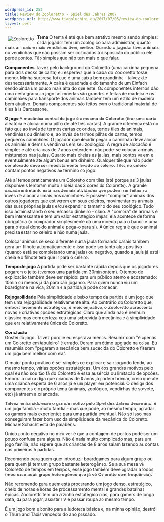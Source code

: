 ```yaml
--- 
wordpress_id: 253
title: Review do Zooloretto - Spiel des Jahres 2007
wordpress_url: http://www.tiagoluchini.eu/2007/07/05/review-do-zooloretto-spiel-des-jahres-2007/
layout: post
---
```

<img src="http://www.tiagoluchini.eu/wp-content/uploads/2007/07/zooloretto.jpg" title="Zooloretto" alt="Zooloretto" align="left" hspace="10" vspace="5" /><span style="font-weight: bold">Tema</span>
O tema é até que bem atrativo mesmo sendo simples: cada jogador tem um zoológico para administrar, quanto mais animais e mais vendinhas tiver, melhor. Quando o jogador tiver animais ou vendinhas que não possam ser colocados à disposicão do público ele perde pontos. Tão simples que não tem mais o que falar.

<span style="font-weight: bold">Componentes</span>
Talvez pelo background do Coloretto (uma caixinha pequena para dois decks de carta) eu esperava que a caixa do Zooloretto fosse menor. Minha surpresa foi que é uma caixa bem grandinha - talvez até desnecessariamente. A caixa é quadrada e do tamanho de um Einfach sendo ainda um pouco mais alta do que este. Os componentes internos dão uma certa graca ao jogo: as moedas são grandes e feitas de madeira e os caminhões para transporte dos animais também tem um estilo de madeira bem atrativo. Demais componentes são feitos com o tradicional material de tiles à la Carcassone.

<span style="font-weight: bold">O jogo</span>
A mecânica central do jogo é a mesma do Coloretto (tirar uma carta aleatória e alocar numa pilha de até três cartas). A grande diferenca está no fato que ao invés de termos cartas coloridas, temos tiles de animais, vendinhas ou dinheiro e, ao invés de termos pilhas de cartas, temos pequenos caminhões. O jogador que decidir pegar o caminhão deve alocar os animais e demais vendinhas em seu zoológico. A regra de alocacão é simples e até criancas de 7 anos entendem: não pode-se colocar animais misturados nas jaulas. Quanto mais cheias as jaulas, mais pontos valem e eventualmente até algum bonus em dinheiro. Qualquer tile que não puder ser alocado deve ser imediatamente levado ao celeiro. Tiles no celeiro contam pontos negativos ao término do jogo.

Até aí temos praticamente um Coloretto com tiles (até porque as 3 jaulas disponíveis lembram muito a idéia das 3 cores do Coloretto). A grande sacada entretanto está nas demais atividades que podem ser feitas ao invés de alocar animais nos caminhões. É possível "comprar" animais dos outros jogadores que estiverem em seus celeiros, movimentar os animais das suas próprias jaulas e/ou expandir o tamanho do seu zoológico. Tudo isso administrando o seu escasso dinheiro - claro. A "compra" de animais é bem interessante e tem um valor estratégico ímpar: ela acontece de forma obrigatória (o comprador simplesmente dá uma moeda para o banco e uma para o atual dono do animal e pega-o para si). A única regra é que o animal precisa estar no celeiro e não numa jaula.

Colocar animais de sexo diferente numa jaula formando casais também gera um filhote automaticamente e isso pode ser tanto algo positivo (quando está se completando uma jaula) ou negativo, quando a jaula já está cheia e o filhote terá que ir para o celeiro.

<span style="font-weight: bold">Tempo de jogo</span>
A partida pode ser bastante rápida depois que os jogadores pegarem o jeito (tivemos uma partida em 30min ontem). O tempo de explicacão também deve ser rápido: para um público atento e acostumado: 10min ou menos já dá para sair jogando. Para quem nunca viu um boardgame na vida, 20min e a partida já pode comecar.

<span style="font-weight: bold">Rejogabilidade</span>
Pela simplicidade e baixo tempo da partida é um jogo que tem uma rejogabilidade relativamente alta. Ao contrário do Coloretto que, embora levemente estratégico, é meio enjoativo, o Zooloretto acrescenta novas e criativas opcões estratégicas. Claro que ainda não é nenhum clássico mas com certeza deu uma sobrevida à mecânica e à simplicidade que era relativamente única do Coloretto.

<span style="font-weight: bold">Conclusão</span><br clear="all" />Gostei do jogo. Talvez porque eu esperava menos. Resumir com "é apenas um Coloretto em tabuleiro" é errado. Deram um ótimo upgrade na coisa. Eu resumiria com "pegaram a mecânica bem sucedida do Coloretto e fizeram um jogo bem melhor com ela".

O maior ponto positivo é ser simples de explicar e sair jogando tendo, ao mesmo tempo, várias opcões estratégicas. Um dos grandes motivos pelo qual eu não sou tão fã do Coloretto é essa ausência ou limitacão de opcões. Embora a caixa diga que criancas de 8 anos já podem brincar, creio que até uma crianca esperta de 6 anos já é um player em potencial. O design dos componentes e o próprio tema (animais, zoológico, vendinhas de sorvete, etc) já atraem a criancada.

Talvez tenha sido esse o grande motivo pelo Spiel des Jahres desse ano: é um jogo família - muito família - mas que pode, ao mesmo tempo, agradar os gamers mais experientes para uma partida eventual. Não só isso mas conseguiram fazer bom uso da simplicidade da mecânica do Coloretto. Michael Schacht está de parabéns.

Único ponto negativo no meu ver é que a contagem de pontos pode ser um pouco confusa para alguns. Não é nada muito complicado mas, para um jogo família, não espere que as criancas de 8 anos saiam fazendo as contas nas primeiras 5 partidas.

Recomendo para quem quer introduzir boardgames para algum grupo ou para quem já tem um grupo bastante heterogêneo. Se a sua mesa vê Coloretto de tempos em tempos, esse jogo também deve agradar a todos (meu caso aqui: grupo heterogêneo que já vê Coloretto com frequência).

Não recomendo para quem está procurando um jogo denso, estratégico, cheio de horas e horas de processamento mental e grandes batalhas épicas. Zooloretto tem um arzinho estratégico mas, para gamers de longa data, dá para jogar, assistir TV e passar roupa ao mesmo tempo.

É um jogo bom e bonito para a ludoteca básica e, na minha opinião, destrói o Thurn and Taxis vencedor do ano passado.
